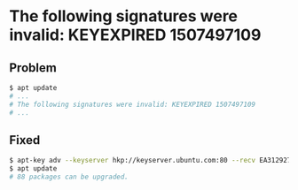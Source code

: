 # The following signatures were invalid: KEYEXPIRED 1507497109

## Problem
```bash
$ apt update
# ...
# The following signatures were invalid: KEYEXPIRED 1507497109
# ...
```

## Fixed
```bash
$ apt-key adv --keyserver hkp://keyserver.ubuntu.com:80 --recv EA312927
$ apt update
# 88 packages can be upgraded.
```